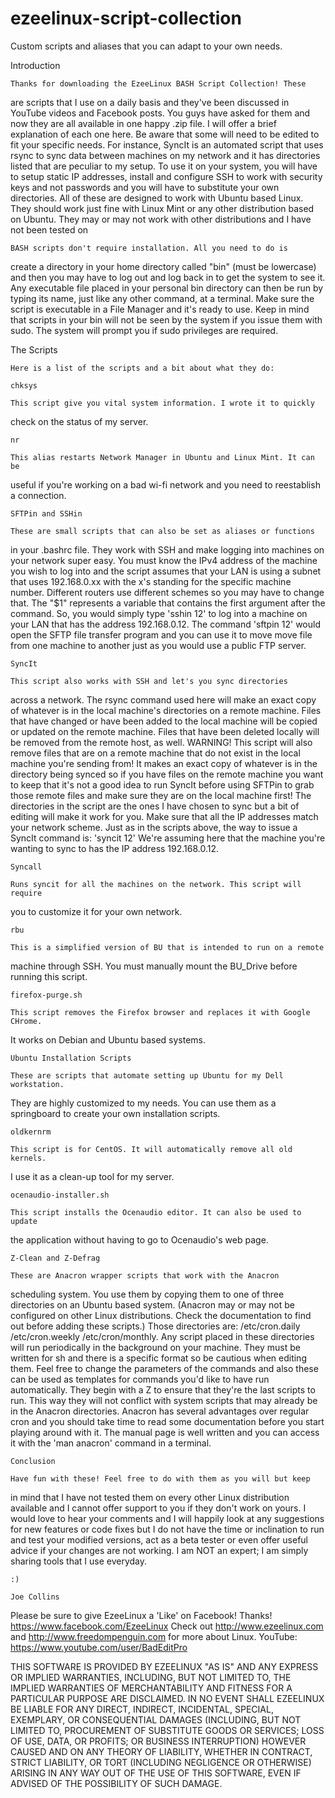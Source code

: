 # ezeelinux-script-collection
Custom scripts and aliases that you can adapt to your own needs.

Introduction

    Thanks for downloading the EzeeLinux BASH Script Collection! These 
are scripts that I use on a daily basis and they've been discussed in 
YouTube videos and Facebook posts. You guys have asked for them and now 
they are all available in one happy .zip file. I will offer a brief 
explanation of each one here. Be aware that some will need to be edited 
to fit your specific needs. For instance, SyncIt is an automated script
that uses rsync to sync data between machines on my network and it has 
directories listed that are peculiar to my setup. To use it on your 
system, you will have to setup static IP addresses, install and 
configure SSH to work with security keys and not passwords and you will 
have to substitute your own directories. All of these are designed to 
work with Ubuntu based Linux. They should work just fine with Linux Mint 
or any other distribution based on Ubuntu. They may or may not work with 
other distributions and I have not been tested on

    BASH scripts don't require installation. All you need to do is 
create a directory in your home directory called "bin" (must be 
lowercase) and then you may have to log out and log back in to get the 
system to see it. Any executable file placed in your personal bin 
directory can then be run by typing its name, just like any other 
command, at a terminal. Make sure the script is executable in a File 
Manager and it's ready to use. Keep in mind that scripts in your bin 
will not be seen by the system if you issue them with sudo. The system 
will prompt you if sudo privileges are required.

The Scripts

    Here is a list of the scripts and a bit about what they do:

	chksys

	This script give you vital system information. I wrote it to quickly
check on the status of my server.

	nr 

	This alias restarts Network Manager in Ubuntu and Linux Mint. It can be
useful if you're working on a bad wi-fi network and you need to reestablish
a connection. 


    SFTPin and SSHin

    These are small scripts that can also be set as aliases or functions 
in your .bashrc file. They work with SSH and make logging into machines 
on your network super easy. You must know the IPv4 address of the 
machine you wish to log into and the script assumes that your LAN is 
using a subnet that uses 192.168.0.xx with the x's standing for the 
specific machine number. Different routers use different schemes so you 
may have to change that. The "$1" represents a variable that contains 
the first argument after the command. So, you would simply type 'sshin 
12' to log into a machine on your LAN that has the address 192.168.0.12. 
The command 'sftpin 12' would open the SFTP file transfer program and 
you can use it to move move file from one machine to another just as you 
would use a public FTP server.

    SyncIt

    This script also works with SSH and let's you sync directories 
across a network. The rsync command used here will make an exact copy of 
whatever is in the local machine's directories on a remote machine. 
Files that have changed or have been added to the local machine will be 
copied or updated on the remote machine. Files that have been deleted 
locally will be removed from the remote host, as well. WARNING! This 
script will also remove files that are on a remote machine that do not 
exist in the local machine you're sending from! It makes an exact copy 
of whatever is in the directory being synced so if you have files on the 
remote machine you want to keep that it's not a good idea to run SyncIt 
before using SFTPin to grab those remote files and make sure they are on 
the local machine first! The directories in the script are the ones I 
have chosen to sync but a bit of editing will make it work for you. Make 
sure that all the IP addresses match your network scheme. Just as in the 
scripts above, the way to issue a SyncIt command is: 'syncit 12' We're 
assuming here that the machine you're wanting to sync to has the IP 
address 192.168.0.12.

	Syncall

	Runs syncit for all the machines on the network. This script will require
you to customize it for your own network.

	rbu

	This is a simplified version of BU that is intended to run on a remote
machine through SSH. You must manually mount the BU_Drive before running this
script.

	firefox-purge.sh

	This script removes the Firefox browser and replaces it with Google CHrome. 
It works on Debian and Ubuntu based systems. 

	Ubuntu Installation Scripts

	These are scripts that automate setting up Ubuntu for my Dell workstation.
They are highly customized to my needs. You can use them as a springboard to
create your own installation scripts. 

	oldkernrm

	This script is for CentOS. It will automatically remove all old kernels.
I use it as a clean-up tool for my server. 

	ocenaudio-installer.sh

	This script installs the Ocenaudio editor. It can also be used to update 
the application without having to go to Ocenaudio's web page.	
	
    Z-Clean and Z-Defrag

    These are Anacron wrapper scripts that work with the Anacron 
scheduling system. You use them by copying them to one of three 
directories on an Ubuntu based system. (Anacron may or may not be 
configured on other Linux distributions. Check the documentation to find 
out before adding these scripts.)  Those directories are: 
/etc/cron.daily /etc/cron.weekly /etc/cron/monthly. Any script placed in 
these directories will run periodically in the background on your 
machine. They must be written for sh and there is a specific format so 
be cautious when editing them. Feel free to change the parameters of the 
commands and also these can be used as templates for commands you'd like 
to have run automatically. They begin with a Z to ensure that they're 
the last scripts to run. This way they will not conflict with system 
scripts that may already be in the Anacron directories. Anacron has 
several advantages over regular cron and you should take time to read 
some documentation before you start playing around with it. The manual 
page is well written and you can access it with the 'man anacron' 
command in a terminal.

    Conclusion

    Have fun with these! Feel free to do with them as you will but keep 
in mind that I have not tested them on every other Linux distribution 
available and I cannot offer support to you if they don't work on yours. 
I would love to hear your comments and I will happily look at any 
suggestions for new features or code fixes but I do not have the time or 
inclination to run and test your modified versions, act as a beta tester 
or even offer useful advice if your changes are not working. I am NOT an 
expert; I am simply sharing tools that I use everyday.

    :)

    Joe Collins


Please be sure to give EzeeLinux a 'Like' on Facebook! Thanks! 
https://www.facebook.com/EzeeLinux Check out http://www.ezeelinux.com 
and http://www.freedompenguin.com for more about Linux. YouTube: 
https://www.youtube.com/user/BadEditPro


THIS SOFTWARE IS PROVIDED BY EZEELINUX "AS IS" AND ANY EXPRESS OR 
IMPLIED WARRANTIES, INCLUDING, BUT NOT LIMITED TO, THE IMPLIED 
WARRANTIES OF MERCHANTABILITY AND FITNESS FOR A PARTICULAR PURPOSE ARE 
DISCLAIMED. IN NO EVENT SHALL EZEELINUX BE LIABLE FOR ANY DIRECT, 
INDIRECT, INCIDENTAL, SPECIAL, EXEMPLARY, OR CONSEQUENTIAL DAMAGES 
(INCLUDING, BUT NOT LIMITED TO, PROCUREMENT OF SUBSTITUTE GOODS OR 
SERVICES; LOSS OF USE, DATA, OR PROFITS; OR BUSINESS INTERRUPTION) 
HOWEVER CAUSED AND ON ANY THEORY OF LIABILITY, WHETHER IN CONTRACT, 
STRICT LIABILITY, OR TORT (INCLUDING NEGLIGENCE OR OTHERWISE) ARISING IN 
ANY WAY OUT OF THE USE OF THIS SOFTWARE, EVEN IF ADVISED OF THE 
POSSIBILITY OF SUCH DAMAGE.


